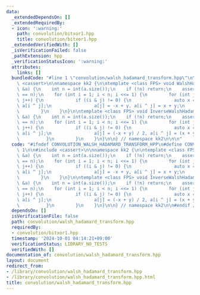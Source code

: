 ```yaml
---
data:
  _extendedDependsOn: []
  _extendedRequiredBy:
  - icon: ':warning:'
    path: convolution/bitxor1.hpp
    title: convolution/bitxor1.hpp
  _extendedVerifiedWith: []
  _isVerificationFailed: false
  _pathExtension: hpp
  _verificationStatusIcon: ':warning:'
  attributes:
    links: []
  bundledCode: "#line 1 \"convolution/walsh_hadamard_transform.hpp\"\n\n\n\n#include\
    \ <cassert>\n\nnamespace kk2 {\n\ntemplate <class FPS> void WalshHadamardTransform(FPS\
    \ &a) {\n    int n = int(a.size());\n    if (!n) return;\n    assert((n & -n)\
    \ == n);\n    for (int i = 1; i < n; i <<= 1) {\n        for (int j = 0; j < n;\
    \ j++) {\n            if ((i & j) != 0) {\n                auto x = a[j], y =\
    \ a[i ^ j];\n                a[j] = -x + y, a[i ^ j] = x + y;\n            }\n\
    \        }\n    }\n}\n\ntemplate <class FPS> void InverseWalshHadamardTransform(FPS\
    \ &a) {\n    int n = int(a.size());\n    if (!n) return;\n    assert((n & -n)\
    \ == n);\n    for (int i = 1; i < n; i <<= 1) {\n        for (int j = 0; j < n;\
    \ j++) {\n            if ((i & j) != 0) {\n                auto x = a[j], y =\
    \ a[i ^ j];\n                a[j] = (-x + y) / 2, a[i ^ j] = (x + y) / 2;\n  \
    \          }\n        }\n    }\n}\n\n} // namespace kk2\n\n\n"
  code: "#ifndef CONVOLUTION_WALSH_HADAMARD_TRANSFORM_HPP\n#define CONVOLUTION_WALSH_HADAMARD_TRANSFORM_HPP\
    \ 1\n\n#include <cassert>\n\nnamespace kk2 {\n\ntemplate <class FPS> void WalshHadamardTransform(FPS\
    \ &a) {\n    int n = int(a.size());\n    if (!n) return;\n    assert((n & -n)\
    \ == n);\n    for (int i = 1; i < n; i <<= 1) {\n        for (int j = 0; j < n;\
    \ j++) {\n            if ((i & j) != 0) {\n                auto x = a[j], y =\
    \ a[i ^ j];\n                a[j] = -x + y, a[i ^ j] = x + y;\n            }\n\
    \        }\n    }\n}\n\ntemplate <class FPS> void InverseWalshHadamardTransform(FPS\
    \ &a) {\n    int n = int(a.size());\n    if (!n) return;\n    assert((n & -n)\
    \ == n);\n    for (int i = 1; i < n; i <<= 1) {\n        for (int j = 0; j < n;\
    \ j++) {\n            if ((i & j) != 0) {\n                auto x = a[j], y =\
    \ a[i ^ j];\n                a[j] = (-x + y) / 2, a[i ^ j] = (x + y) / 2;\n  \
    \          }\n        }\n    }\n}\n\n} // namespace kk2\n\n#endif // CONVOLUTION_WALSH_HADAMARD_TRANSFORM_HPP\n"
  dependsOn: []
  isVerificationFile: false
  path: convolution/walsh_hadamard_transform.hpp
  requiredBy:
  - convolution/bitxor1.hpp
  timestamp: '2024-10-01 04:14:21+09:00'
  verificationStatus: LIBRARY_NO_TESTS
  verifiedWith: []
documentation_of: convolution/walsh_hadamard_transform.hpp
layout: document
redirect_from:
- /library/convolution/walsh_hadamard_transform.hpp
- /library/convolution/walsh_hadamard_transform.hpp.html
title: convolution/walsh_hadamard_transform.hpp
---
```

